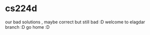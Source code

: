 # cs224d
our bad solutions , maybe correct but still bad :D
welcome to elagdar branch :D 
go home :D